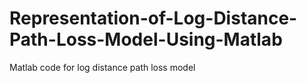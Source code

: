 # Representation-of-Log-Distance-Path-Loss-Model-Using-Matlab
Matlab code for log distance path loss model
